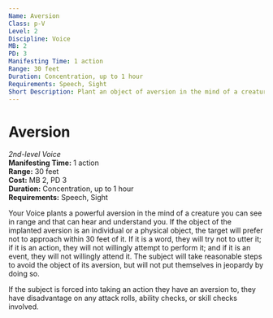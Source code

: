```yaml
---
Name: Aversion
Class: p-V
Level: 2
Discipline: Voice
MB: 2
PD: 3
Manifesting Time: 1 action
Range: 30 feet
Duration: Concentration, up to 1 hour
Requirements: Speech, Sight
Short Description: Plant an object of aversion in the mind of a creature
---
```

# Aversion
*2nd-level Voice*\
**Manifesting Time:** 1 action\
**Range:** 30 feet\
**Cost:** MB 2, PD 3\
**Duration:** Concentration, up to 1 hour\
**Requirements:** Speech, Sight

Your Voice plants a powerful aversion in
the mind of a creature you can see in range
and that can hear and understand you. If the object
of the implanted aversion is an individual or a physical object,
the target will prefer not to approach within 30 feet of it.
If it is a word, they will try not to utter it; if it is an
action, they will not willingly attempt to perform it; and
if it is an event, they will not willingly attend it. The
subject will take reasonable steps to avoid the object of
its aversion, but will not put themselves in jeopardy by doing
so.

If the subject is forced into taking an action they have an
aversion to, they have disadvantage on any attack rolls, ability
checks, or skill checks involved.
